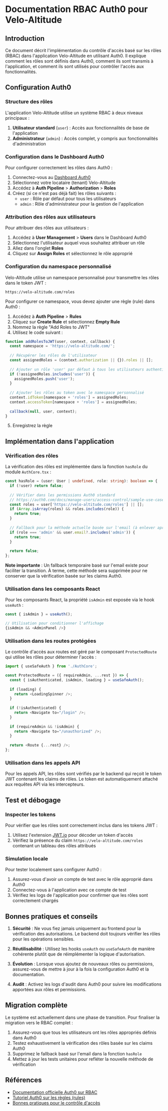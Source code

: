 # Documentation RBAC Auth0 pour Velo-Altitude

## Introduction

Ce document décrit l'implémentation du contrôle d'accès basé sur les rôles (RBAC) dans l'application Velo-Altitude en utilisant Auth0. Il explique comment les rôles sont définis dans Auth0, comment ils sont transmis à l'application, et comment ils sont utilisés pour contrôler l'accès aux fonctionnalités.

## Configuration Auth0

### Structure des rôles

L'application Velo-Altitude utilise un système RBAC à deux niveaux principaux :

1. **Utilisateur standard** (`user`) : Accès aux fonctionnalités de base de l'application
2. **Administrateur** (`admin`) : Accès complet, y compris aux fonctionnalités d'administration

### Configuration dans le Dashboard Auth0

Pour configurer correctement les rôles dans Auth0 :

1. Connectez-vous au [Dashboard Auth0](https://manage.auth0.com/)
2. Sélectionnez votre locataire (tenant) Velo-Altitude
3. Accédez à **Auth Pipeline** > **Authorization** > **Roles**
4. Créez (si ce n'est pas déjà fait) les rôles suivants :
   - `user` : Rôle par défaut pour tous les utilisateurs
   - `admin` : Rôle d'administrateur pour la gestion de l'application

### Attribution des rôles aux utilisateurs

Pour attribuer des rôles aux utilisateurs :

1. Accédez à **User Management** > **Users** dans le Dashboard Auth0
2. Sélectionnez l'utilisateur auquel vous souhaitez attribuer un rôle
3. Allez dans l'onglet **Roles**
4. Cliquez sur **Assign Roles** et sélectionnez le rôle approprié

### Configuration du namespace personnalisé

Velo-Altitude utilise un namespace personnalisé pour transmettre les rôles dans le token JWT :

```
https://velo-altitude.com/roles
```

Pour configurer ce namespace, vous devez ajouter une règle (rule) dans Auth0 :

1. Accédez à **Auth Pipeline** > **Rules**
2. Cliquez sur **Create Rule** et sélectionnez **Empty Rule**
3. Nommez la règle "Add Roles to JWT"
4. Utilisez le code suivant :

```javascript
function addRolesToJWT(user, context, callback) {
  const namespace = 'https://velo-altitude.com/';
  
  // Récupérer les rôles de l'utilisateur
  const assignedRoles = (context.authorization || {}).roles || [];
  
  // Ajouter un rôle 'user' par défaut à tous les utilisateurs authentifiés si ce n'est pas déjà fait
  if (!assignedRoles.includes('user')) {
    assignedRoles.push('user');
  }
  
  // Ajouter les rôles au token avec le namespace personnalisé
  context.idToken[namespace + 'roles'] = assignedRoles;
  context.accessToken[namespace + 'roles'] = assignedRoles;
  
  callback(null, user, context);
}
```

5. Enregistrez la règle

## Implémentation dans l'application

### Vérification des rôles

La vérification des rôles est implémentée dans la fonction `hasRole` du module `AuthCore.tsx` :

```typescript
const hasRole = (user: User | undefined, role: string): boolean => {
  if (!user) return false;
  
  // Vérifier dans les permissions Auth0 standard
  // https://auth0.com/docs/manage-users/access-control/sample-use-cases-rbac
  const roles = user['https://velo-altitude.com/roles'] || [];
  if (Array.isArray(roles) && roles.includes(role)) {
    return true;
  }
  
  // Fallback pour la méthode actuelle basée sur l'email (à enlever après migration complète)
  if (role === 'admin' && user.email?.includes('admin')) {
    return true;
  }
  
  return false;
};
```

**Note importante** : Un fallback temporaire basé sur l'email existe pour faciliter la transition. À terme, cette méthode sera supprimée pour ne conserver que la vérification basée sur les claims Auth0.

### Utilisation dans les composants React

Pour les composants React, la propriété `isAdmin` est exposée via le hook `useAuth` :

```typescript
const { isAdmin } = useAuth();

// Utilisation pour conditionner l'affichage
{isAdmin && <AdminPanel />}
```

### Utilisation dans les routes protégées

Le contrôle d'accès aux routes est géré par le composant `ProtectedRoute` qui utilise les rôles pour déterminer l'accès :

```typescript
import { useSafeAuth } from './AuthCore';

const ProtectedRoute = ({ requireAdmin, ...rest }) => {
  const { isAuthenticated, isAdmin, loading } = useSafeAuth();
  
  if (loading) {
    return <LoadingSpinner />;
  }
  
  if (!isAuthenticated) {
    return <Navigate to="/login" />;
  }
  
  if (requireAdmin && !isAdmin) {
    return <Navigate to="/unauthorized" />;
  }
  
  return <Route {...rest} />;
};
```

### Utilisation dans les appels API

Pour les appels API, les rôles sont vérifiés par le backend qui reçoit le token JWT contenant les claims de rôles. Le token est automatiquement attaché aux requêtes API via les intercepteurs.

## Test et débogage

### Inspecter les tokens

Pour vérifier que les rôles sont correctement inclus dans les tokens JWT :

1. Utilisez l'extension [JWT.io](https://jwt.io/) pour décoder un token d'accès
2. Vérifiez la présence du claim `https://velo-altitude.com/roles` contenant un tableau des rôles attribués

### Simulation locale

Pour tester localement sans configurer Auth0 :

1. Assurez-vous d'avoir un compte de test avec le rôle approprié dans Auth0
2. Connectez-vous à l'application avec ce compte de test
3. Vérifiez les logs de l'application pour confirmer que les rôles sont correctement chargés

## Bonnes pratiques et conseils

1. **Sécurité** : Ne vous fiez jamais uniquement au frontend pour la vérification des autorisations. Le backend doit toujours vérifier les rôles pour les opérations sensibles.

2. **Réutilisabilité** : Utilisez les hooks `useAuth` ou `useSafeAuth` de manière cohérente plutôt que de réimplémenter la logique d'autorisation.

3. **Évolution** : Lorsque vous ajoutez de nouveaux rôles ou permissions, assurez-vous de mettre à jour à la fois la configuration Auth0 et la documentation.

4. **Audit** : Activez les logs d'audit dans Auth0 pour suivre les modifications apportées aux rôles et permissions.

## Migration complète

Le système est actuellement dans une phase de transition. Pour finaliser la migration vers le RBAC complet :

1. Assurez-vous que tous les utilisateurs ont les rôles appropriés définis dans Auth0
2. Testez exhaustivement la vérification des rôles basée sur les claims Auth0
3. Supprimez le fallback basé sur l'email dans la fonction `hasRole`
4. Mettez à jour les tests unitaires pour refléter la nouvelle méthode de vérification

## Références

- [Documentation officielle Auth0 sur RBAC](https://auth0.com/docs/manage-users/access-control/rbac)
- [Tutoriel Auth0 sur les règles (rules)](https://auth0.com/docs/customize/rules/create-rules)
- [Bonnes pratiques pour le contrôle d'accès](https://auth0.com/blog/role-based-access-control-rbac-and-react-apps/)
